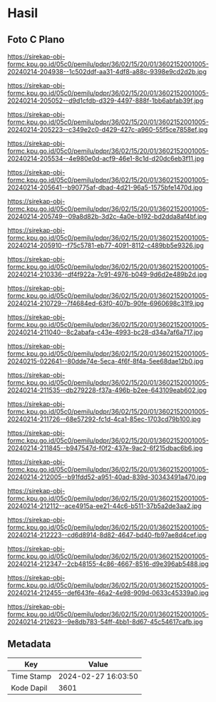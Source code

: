 # Hasil

## Foto C Plano

https://sirekap-obj-formc.kpu.go.id/05c0/pemilu/pdpr/36/02/15/20/01/3602152001005-20240214-204938--1c502ddf-aa31-4df8-a88c-9398e9cd2d2b.jpg

https://sirekap-obj-formc.kpu.go.id/05c0/pemilu/pdpr/36/02/15/20/01/3602152001005-20240214-205052--d9d1cfdb-d329-4497-888f-1bb6abfab39f.jpg

https://sirekap-obj-formc.kpu.go.id/05c0/pemilu/pdpr/36/02/15/20/01/3602152001005-20240214-205223--c349e2c0-d429-427c-a960-55f5ce7858ef.jpg

https://sirekap-obj-formc.kpu.go.id/05c0/pemilu/pdpr/36/02/15/20/01/3602152001005-20240214-205534--4e980e0d-acf9-46e1-8c1d-d20dc6eb3f11.jpg

https://sirekap-obj-formc.kpu.go.id/05c0/pemilu/pdpr/36/02/15/20/01/3602152001005-20240214-205641--b90775af-dbad-4d21-96a5-1575bfe1470d.jpg

https://sirekap-obj-formc.kpu.go.id/05c0/pemilu/pdpr/36/02/15/20/01/3602152001005-20240214-205749--09a8d82b-3d2c-4a0e-b192-bd2dda8af4bf.jpg

https://sirekap-obj-formc.kpu.go.id/05c0/pemilu/pdpr/36/02/15/20/01/3602152001005-20240214-205910--f75c5781-eb77-4091-8112-c489bb5e9326.jpg

https://sirekap-obj-formc.kpu.go.id/05c0/pemilu/pdpr/36/02/15/20/01/3602152001005-20240214-210336--df4f922a-7c91-4976-b049-9d6d2e489b2d.jpg

https://sirekap-obj-formc.kpu.go.id/05c0/pemilu/pdpr/36/02/15/20/01/3602152001005-20240214-210729--7f4684ed-63f0-407b-90fe-6960698c31f9.jpg

https://sirekap-obj-formc.kpu.go.id/05c0/pemilu/pdpr/36/02/15/20/01/3602152001005-20240214-211040--8c2abafa-c43e-4993-bc28-d34a7af6a717.jpg

https://sirekap-obj-formc.kpu.go.id/05c0/pemilu/pdpr/36/02/15/20/01/3602152001005-20240215-022641--80dde74e-5eca-4f6f-8f4a-5ee68dae12b0.jpg

https://sirekap-obj-formc.kpu.go.id/05c0/pemilu/pdpr/36/02/15/20/01/3602152001005-20240214-211535--db279228-f37a-496b-b2ee-643109eab602.jpg

https://sirekap-obj-formc.kpu.go.id/05c0/pemilu/pdpr/36/02/15/20/01/3602152001005-20240214-211726--68e57292-fc1d-4ca1-85ec-1703cd79b100.jpg

https://sirekap-obj-formc.kpu.go.id/05c0/pemilu/pdpr/36/02/15/20/01/3602152001005-20240214-211845--b947547d-f0f2-437e-9ac2-6f215dbac6b6.jpg

https://sirekap-obj-formc.kpu.go.id/05c0/pemilu/pdpr/36/02/15/20/01/3602152001005-20240214-212005--b91fdd52-a951-40ad-839d-30343491a470.jpg

https://sirekap-obj-formc.kpu.go.id/05c0/pemilu/pdpr/36/02/15/20/01/3602152001005-20240214-212112--ace4915a-ee21-44c6-b511-37b5a2de3aa2.jpg

https://sirekap-obj-formc.kpu.go.id/05c0/pemilu/pdpr/36/02/15/20/01/3602152001005-20240214-212223--cd6d8914-8d82-4647-bd40-fb97ae8d4cef.jpg

https://sirekap-obj-formc.kpu.go.id/05c0/pemilu/pdpr/36/02/15/20/01/3602152001005-20240214-212347--2cb48155-4c86-4667-8516-d9e396ab5488.jpg

https://sirekap-obj-formc.kpu.go.id/05c0/pemilu/pdpr/36/02/15/20/01/3602152001005-20240214-212455--def643fe-46a2-4e98-909d-0633c45339a0.jpg

https://sirekap-obj-formc.kpu.go.id/05c0/pemilu/pdpr/36/02/15/20/01/3602152001005-20240214-212623--9e8db783-54ff-4bb1-8d67-45c54617cafb.jpg


## Metadata

| Key        | Value               |
| ---------- | ------------------- |
| Time Stamp | 2024-02-27 16:03:50 |
| Kode Dapil | 3601                |



